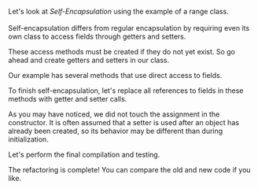 Let's look at <i>Self-Encapsulation</i> using the example of a range class.<br/><br/>Self-encapsulation differs from regular encapsulation by requiring even its own class to access fields through getters and setters.

These access methods must be created if they do not yet exist. So go ahead and create getters and setters in our class.

Our example has several methods that use direct access to fields.

To finish self-encapsulation, let's replace all references to fields in these methods with getter and setter calls.

As you may have noticed, we did not touch the assignment in the constructor. It is often assumed that a setter is used after an object has already been created, so its behavior may be different than during initialization.

Let's perform the final compilation and testing.

The refactoring is complete! You can compare the old and new code if you like.